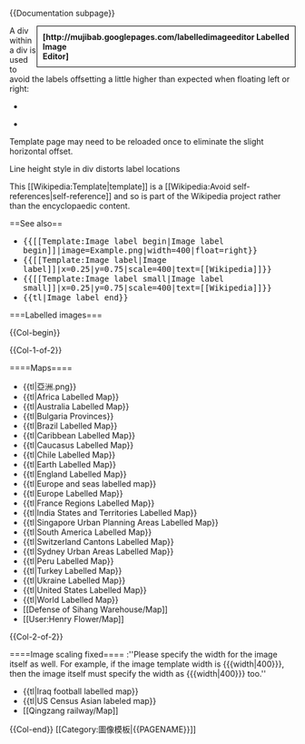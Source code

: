 <includeonly><!-- 在這裡加入模板的保護標識 --></includeonly><noinclude>{{Documentation subpage}}</noinclude>
<!-- Explicit new line here -->
<div style="float: right; border: 1px solid black; padding: 10px; font-weight: bold;">[http://mujibab.googlepages.com/labelledimageeditor Labelled<br/>Image<br/>Editor]</div>

A div within a div is used to avoid the labels offsetting a little higher than expected when floating left or right:
* <tt><nowiki><div style="float: {{{float|none}}}; clear: {{{float|none}}};"></nowiki></tt>
* <tt><nowiki><div style="position: relative;"></nowiki></tt>

Template page may need to be reloaded once to eliminate the slight horizontal offset.

Line height style in div distorts label locations

This [[Wikipedia:Template|template]] is a [[Wikipedia:Avoid self-references|self-reference]] and so is part of the Wikipedia project rather than the encyclopaedic content.

==See also==
* <tt>{{[[Template:Image label begin|Image label begin]]|image=Example.png|width=400|float=right}}</tt>
* <tt>{{[[Template:Image label|Image label]]|x=0.25|y=0.75|scale=400|text=[[Wikipedia]]}}</tt>
* <tt>{{[[Template:Image label small|Image label small]]|x=0.25|y=0.75|scale=400|text=[[Wikipedia]]}}</tt>
* <tt>{{tl|Image label end}}</tt>

===Labelled images===

{{Col-begin}}

{{Col-1-of-2}}

====Maps====

* {{tl|亞洲.png}}
* {{tl|Africa Labelled Map}}
* {{tl|Australia Labelled Map}}
* {{tl|Bulgaria Provinces}}
* {{tl|Brazil Labelled Map}}
* {{tl|Caribbean Labelled Map}}
* {{tl|Caucasus Labelled Map}}
* {{tl|Chile Labelled Map}}
* {{tl|Earth Labelled Map}}
* {{tl|England Labelled Map}}
* {{tl|Europe and seas labelled map}}
* {{tl|Europe Labelled Map}}
* {{tl|France Regions Labelled Map}}
* {{tl|India States and Territories Labelled Map}}
* {{tl|Singapore Urban Planning Areas Labelled Map}}
* {{tl|South America Labelled Map}}
* {{tl|Switzerland Cantons Labelled Map}}
* {{tl|Sydney Urban Areas Labelled Map}}
* {{tl|Peru Labelled Map}}
* {{tl|Turkey Labelled Map}}
* {{tl|Ukraine Labelled Map}}
* {{tl|United States Labelled Map}}
* {{tl|World Labelled Map}}
* [[Defense of Sihang Warehouse/Map]]
* [[User:Henry Flower/Map]]

{{Col-2-of-2}}

====Image scaling fixed====
:''Please specify the width for the image itself as well. For example, if the image template width is {{{width|400}}}, then the image itself must specify the width as {{{width|400}}} too.''
* {{tl|Iraq football labelled map}}
* {{tl|US Census Asian labeled map}}
* [[Qingzang railway/Map]]

{{Col-end}}
<includeonly>
[[Category:圖像模板|{{PAGENAME}}]]

</includeonly>